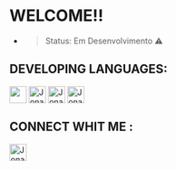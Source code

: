 <h1> WELCOME!! </h1>

- > Status: Em Desenvolvimento ⚠️

## DEVELOPING LANGUAGES:
 
 <a>
  <img align="center"  height="30" width"40" src="https://cdn.jsdelivr.net/gh/devicons/devicon/icons/html5/html5-original-wordmark.svg" style="max-width:100%;">
</a>

<a>
  <img align="center" alt="Jonas-linkedin" height="30" width"40" src="https://cdn.jsdelivr.net/gh/devicons/devicon/icons/css3/css3-plain-wordmark.svg" style="max-width:100%;">
</a>

<a>
  <img align="center" alt="Jonas-linkedin" height="30" width"40" src="https://cdn.jsdelivr.net/gh/devicons/devicon/icons/javascript/javascript-plain.svg" style="max-qidth:100%;">
</a>
<a>
  <img align="center" alt="Jonas-linkedin" height="30" width"40" src="https://cdn.jsdelivr.net/gh/devicons/devicon/icons/kotlin/kotlin-original-wordmark.svg" style="max-qidth:100%;">
</a>


<h2> CONNECT WHIT ME :</h2>

<a href="https://www.linkedin.com/in/jonas-alexander-8a91bb1a3/"  target="_blank">
  <img align="center" alt="Jonas-linkedin" height="30" width"40" src="https://cdn.jsdelivr.net/gh/devicons/devicon/icons/linkedin/linkedin-original.svg" style="max-qidth:100%;">
</a>

